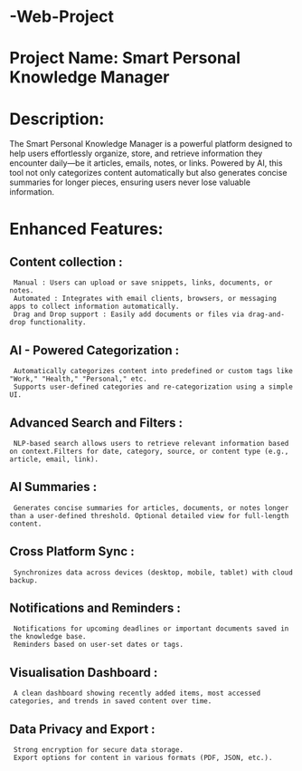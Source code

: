# -Web-Project
# Project Name: Smart Personal Knowledge Manager
# Description:
  The Smart Personal Knowledge Manager is a powerful platform designed to help users effortlessly organize, store, and retrieve information they encounter daily—be it articles, emails, notes, or links. Powered by AI,
  this tool not only categorizes content automatically but also generates concise summaries for longer pieces, ensuring users never lose valuable information.
# Enhanced Features:
  ## Content collection : 
     Manual : Users can upload or save snippets, links, documents, or notes.
     Automated : Integrates with email clients, browsers, or messaging apps to collect information automatically.
     Drag and Drop support : Easily add documents or files via drag-and-drop functionality.
  ## AI - Powered Categorization : 
     Automatically categorizes content into predefined or custom tags like "Work," "Health," "Personal," etc.
     Supports user-defined categories and re-categorization using a simple UI.
  ## Advanced Search and Filters : 
     NLP-based search allows users to retrieve relevant information based on context.Filters for date, category, source, or content type (e.g., article, email, link).
  ## AI Summaries : 
     Generates concise summaries for articles, documents, or notes longer than a user-defined threshold. Optional detailed view for full-length content.
  ## Cross Platform Sync : 
     Synchronizes data across devices (desktop, mobile, tablet) with cloud backup.
  ## Notifications and Reminders : 
     Notifications for upcoming deadlines or important documents saved in the knowledge base.
     Reminders based on user-set dates or tags.
  ## Visualisation Dashboard : 
     A clean dashboard showing recently added items, most accessed categories, and trends in saved content over time.
  ## Data Privacy and Export : 
     Strong encryption for secure data storage.
     Export options for content in various formats (PDF, JSON, etc.).




  

